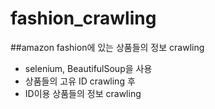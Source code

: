 # fashion_crawling

##amazon fashion에 있는 상품들의 정보 crawling
+ selenium, BeautifulSoup을 사용
+ 상품들의 고유 ID crawling 후
+ ID이용 상품들의 정보 crawling
